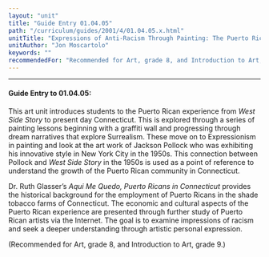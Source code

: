 ```yaml
---
layout: "unit"
title: "Guide Entry 01.04.05"
path: "/curriculum/guides/2001/4/01.04.05.x.html"
unitTitle: "Expressions of Anti-Racism Through Painting: The Puerto Rican Community From West Side Story to Connecticut"
unitAuthor: "Jon Moscartolo"
keywords: ""
recommendedFor: "Recommended for Art, grade 8, and Introduction to Art, grade 9."
---
```

<body>
<hr/>
<h4>
Guide Entry to 01.04.05:
</h4>
<p>
This art unit introduces students to the Puerto Rican experience from
<i>
West Side Story
</i>
to present day Connecticut. This is explored through a series of painting lessons beginning with a graffiti wall and progressing through dream narratives that explore Surrealism. These move on to Expressionism in painting and look at the art work of Jackson Pollock who was exhibiting his innovative style in New York City in the 1950s. This connection between Pollock and
<i>
West Side Story
</i>
in the 1950s is used as a point of reference to understand the growth of the Puerto Rican community in Connecticut.
</p>
<p>
Dr. Ruth Glasser’s
<i>
Aqui Me Quedo, Puerto Ricans in Connecticut
</i>
provides the historical background for the employment of Puerto Ricans in the shade tobacco farms of Connecticut. The economic and cultural aspects of the Puerto Rican experience are presented through further study of Puerto Rican artists via the Internet. The goal is to examine impressions of racism and seek a deeper understanding through artistic personal expression.
</p>
<p>
(Recommended for Art, grade 8, and Introduction to Art, grade 9.)
</p>
</body>
